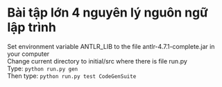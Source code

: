 # Bài tập lớn 4 nguyên lý nguôn ngữ lập trình
Set environment variable ANTLR_LIB to the file antlr-4.7.1-complete.jar in your computer<br/>
Change current directory to initial/src where there is file run.py<br/>
Type: ```python run.py gen``` <br/>
Then type: ```python run.py test CodeGenSuite```<br/>



